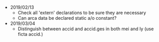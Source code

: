 - 2019/02/13
    + Check all 'extern' declarations to be sure they are necessary
    + Can arca data be declared static a/o constant?
- 2019/03/04
    + Distinguish between accid and accid.ges in both mei and ly (use ficta
      accid.)
    

